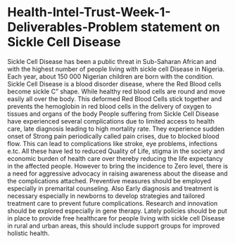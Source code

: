 # Health-Intel-Trust-Week-1-Deliverables-Problem statement on Sickle Cell Disease 
Sickle Cell Disease has been a public threat in Sub-Saharan African and with the highest number of people living with sickle cell Disease in Nigeria.
Each year, about 150 000 Nigerian children are born with the condition. 
Sickle Cell Disease is a blood disorder disease, where the Red Blood cells become sickle C” shape. While healthy red blood cells are round and move easily all over the body.
This deformed Red Blood Cells stick together and prevents the hemoglobin in red blood cells in the delivery of oxygen to tissues and organs of the body
People suffering from Sickle Cell Disease have experienced several complications due to limited access to health care, late diagnosis leading to high mortality rate.
They experience sudden onset of Strong pain periodically called pain crises, due to blocked blood flow. This can lead to complications like stroke, eye problems, infections e.tc. 
All these have led to reduced Quality of Life, stigma in the society and economic burden  of  health care over thereby reducing the life expectancy in the affected people.
However to bring the incidence to Zero level, there is a need for aggressive advocacy in raising awareness about the disease and the complications attached.
Preventive measures should be employed especially in premarital counseling. Also
Early diagnosis and treatment is necessary especially in newborns to develop strategies and tailored treatment care to prevent future complications.
Research and innovation should be explored especially in gene therapy.
Lately policies should be put in place to provide free healthcare for people living with sickle cell Disease in rural and urban areas, this should include support groups for improved holistic health.
